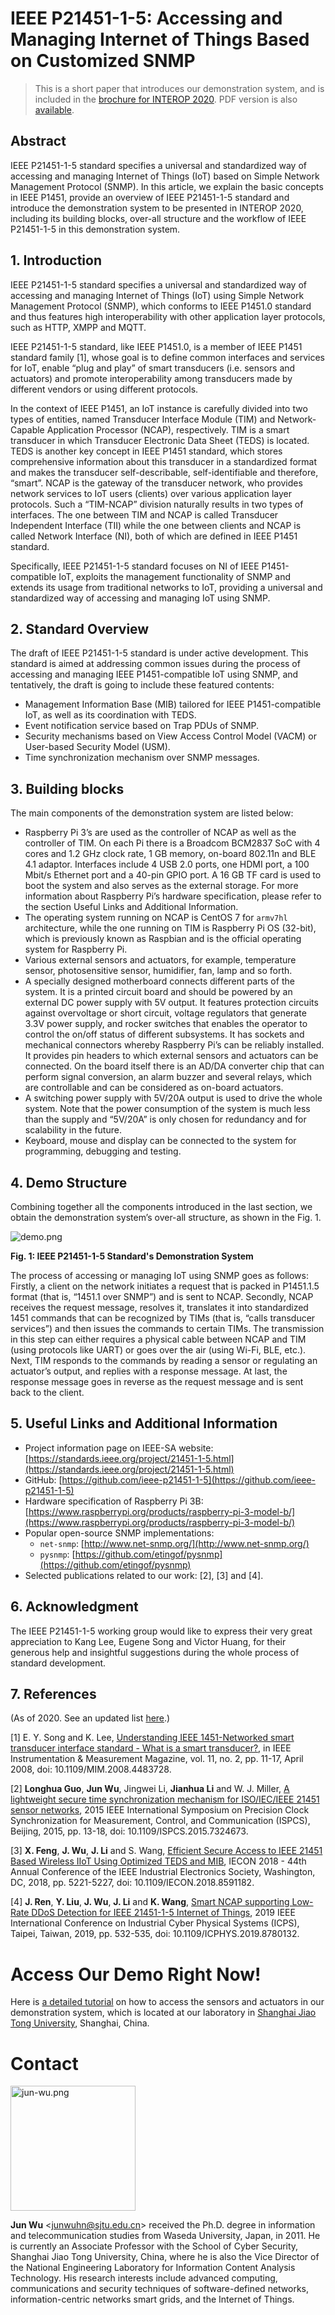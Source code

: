 # IEEE P21451-1-5: Accessing and Managing Internet of Things Based on Customized SNMP

> This is a short paper that introduces our demonstration system, and is included in the [brochure for INTEROP 2020](http://www.ieeeiciea.org/iecon2020/proceeding/docs/INTEROP2020.pdf). PDF version is also [available](/file/interop2020_shortpaper.pdf).

## Abstract

IEEE P21451-1-5 standard specifies a universal and standardized way of accessing and managing Internet of Things (IoT) based on Simple Network Management Protocol (SNMP). In this article, we explain the basic concepts in IEEE P1451, provide an overview of IEEE P21451-1-5 standard and introduce the demonstration system to be presented in INTEROP 2020, including its building blocks, over-all structure and the workflow of IEEE P21451-1-5 in this demonstration system.

## 1. Introduction

IEEE P21451-1-5 standard specifies a universal and standardized way of accessing and managing Internet of Things (IoT) using Simple Network Management Protocol (SNMP), which conforms to IEEE P1451.0 standard and thus features high interoperability with other application layer protocols, such as HTTP, XMPP and MQTT.

IEEE P21451-1-5 standard, like IEEE P1451.0, is a member of IEEE P1451 standard family [1], whose goal is to define common interfaces and services for IoT, enable “plug and play” of smart transducers (i.e. sensors and actuators) and promote interoperability among transducers made by different vendors or using different protocols.

In the context of IEEE P1451, an IoT instance is carefully divided into two types of entities, named Transducer Interface Module (TIM) and Network-Capable Application Processor (NCAP), respectively. TIM is a smart transducer in which Transducer Electronic Data Sheet (TEDS) is located. TEDS is another key concept in IEEE P1451 standard, which stores comprehensive information about this transducer in a standardized format and makes the transducer self-describable, self-identifiable and therefore, “smart”. NCAP is the gateway of the transducer network, who provides network services to IoT users (clients) over various application layer protocols. Such a “TIM-NCAP” division  naturally results in two types of interfaces. The one between TIM and NCAP is called Transducer Independent Interface (TII) while the one between clients and NCAP is called Network Interface (NI), both of which are defined in IEEE P1451 standard.

Specifically, IEEE P21451-1-5 standard focuses on NI of IEEE P1451-compatible IoT, exploits the management functionality of SNMP and extends its usage from traditional networks to IoT, providing a universal and standardized way of accessing and managing IoT using SNMP.

## 2. Standard Overview

The draft of IEEE P21451-1-5 standard is under active development. This standard is aimed at addressing common issues during the process of accessing and managing IEEE P1451-compatible IoT using SNMP, and tentatively, the draft is going to include these featured contents:

-	Management Information Base (MIB) tailored for IEEE P1451-compatible IoT, as well as its coordination with TEDS.
-	Event notification service based on Trap PDUs of SNMP.
-	Security mechanisms based on View Access Control Model (VACM) or User-based Security Model (USM).
-	Time synchronization mechanism over SNMP messages.

## 3. Building blocks

The main components of the demonstration system are listed below:

-	Raspberry Pi 3’s are used as the controller of NCAP as well as the controller of TIM. On each Pi there is a Broadcom BCM2837 SoC with 4 cores and 1.2 GHz clock rate, 1 GB memory, on-board 802.11n and BLE 4.1 adaptor. Interfaces include 4 USB 2.0 ports, one HDMI port, a 100 Mbit/s Ethernet port and a 40-pin GPIO port. A 16 GB TF card is used to boot the system and also serves as the external storage. For more information about Raspberry Pi’s hardware specification, please refer to the section Useful Links and Additional Information.
-	The operating system running on NCAP is CentOS 7 for `armv7hl` architecture, while the one running on TIM is Raspberry Pi OS (32-bit), which is previously known as Raspbian and is the official operating system for Raspberry Pi.
-	Various external sensors and actuators, for example, temperature sensor, photosensitive sensor, humidifier, fan, lamp and so forth.
-	A specially designed motherboard connects different parts of the system. It is a printed circuit board and should be powered by an external DC power supply with 5V output. It features protection circuits against overvoltage or short circuit, voltage regulators that generate 3.3V power supply, and rocker switches that enables the operator to control the on/off status of different subsystems. It has sockets and mechanical connectors whereby Raspberry Pi’s can be reliably installed. It provides pin headers to which external sensors and actuators can be connected. On the board itself there is an AD/DA converter chip that can perform signal conversion, an alarm buzzer and several relays, which are controllable and can be considered as on-board actuators.
-	A switching power supply with 5V/20A output is used to drive the whole system. Note that the power consumption of the system is much less than the supply and “5V/20A” is only chosen for redundancy and for scalability in the future.
-	Keyboard, mouse and display can be connected to the system for programming, debugging and testing.

## 4. Demo Structure

Combining together all the components introduced in the last section, we obtain the demonstration system’s over-all structure, as shown in the Fig. 1.

![demo.png](/image/demo.png)

**Fig. 1: IEEE P21451-1-5 Standard's Demonstration System**

The process of accessing or managing IoT using SNMP goes as follows: Firstly, a client on the network initiates a request that is packed in P1451.1.5 format (that is, “1451.1 over SNMP”) and is sent to NCAP. Secondly, NCAP receives the request message, resolves it, translates it into standardized 1451 commands that can be recognized by TIMs (that is, “calls transducer services”) and then issues the commands to certain TIMs. The transmission in this step can either requires a physical cable between NCAP and TIM (using protocols like UART) or goes over the air (using Wi-Fi, BLE, etc.). Next, TIM responds to the commands by reading a sensor or regulating an actuator’s output, and replies with a response message. At last, the response message goes in reverse as the request message and is sent back to the client.

## 5. Useful Links and Additional Information

- Project information page on IEEE-SA website: [https://standards.ieee.org/project/21451-1-5.html](https://standards.ieee.org/project/21451-1-5.html)
- GitHub: [https://github.com/ieee-p21451-1-5](https://github.com/ieee-p21451-1-5)
- Hardware specification of Raspberry Pi 3B: [https://www.raspberrypi.org/products/raspberry-pi-3-model-b/](https://www.raspberrypi.org/products/raspberry-pi-3-model-b/)
- Popular open-source SNMP implementations:
    - `net-snmp`: [http://www.net-snmp.org/](http://www.net-snmp.org/)
    - `pysnmp`: [https://github.com/etingof/pysnmp](https://github.com/etingof/pysnmp)
- Selected publications related to our work: [2], [3] and [4].

## 6. Acknowledgment

The IEEE P21451-1-5 working group would like to express their very great appreciation to Kang Lee, Eugene Song and Victor Huang, for their generous help and insightful suggestions during the whole process of standard development.

## 7. References

(As of 2020. See an updated list [here](/#publications).)

[1] E. Y. Song and K. Lee, [Understanding IEEE 1451-Networked smart transducer interface standard - What is a smart transducer?](https://doi.org/10.1109/MIM.2008.4483728), in IEEE Instrumentation & Measurement Magazine, vol. 11, no. 2, pp. 11-17, April 2008, doi: 10.1109/MIM.2008.4483728.

[2] **Longhua Guo**, **Jun Wu**, Jingwei Li, **Jianhua Li** and W. J. Miller, [A lightweight secure time synchronization mechanism for ISO/IEC/IEEE 21451 sensor networks](https://doi.org/10.1109/ISPCS.2015.7324673), 2015 IEEE International Symposium on Precision Clock Synchronization for Measurement, Control, and Communication (ISPCS), Beijing, 2015, pp. 13-18, doi: 10.1109/ISPCS.2015.7324673.

[3] **X. Feng**, **J. Wu**, **J. Li** and S. Wang, [Efficient Secure Access to IEEE 21451 Based Wireless IIoT Using Optimized TEDS and MIB](https://doi.org/10.1109/IECON.2018.8591182), IECON 2018 - 44th Annual Conference of the IEEE Industrial Electronics Society, Washington, DC, 2018, pp. 5221-5227, doi: 10.1109/IECON.2018.8591182.

[4] **J. Ren**, **Y. Liu**, **J. Wu**, **J. Li** and **K. Wang**, [Smart NCAP supporting Low-Rate DDoS Detection for IEEE 21451-1-5 Internet of Things](https://doi.org/10.1109/ICPHYS.2019.8780132), 2019 IEEE International Conference on Industrial Cyber Physical Systems (ICPS), Taipei, Taiwan, 2019, pp. 532-535, doi: 10.1109/ICPHYS.2019.8780132.

# Access Our Demo Right Now!

Here is [a detailed tutorial](tutorial) on how to access the sensors and actuators in our demonstration system, which is located at our laboratory in [Shanghai Jiao Tong University](http://en.sjtu.edu.cn/), Shanghai, China.

# Contact

<img src="/image/jun-wu.png" alt="jun-wu.png" width="200">

**Jun Wu** <[junwuhn@sjtu.edu.cn](mailto:junwuhn@sjtu.edu.cn)> received the Ph.D. degree in information and telecommunication studies from Waseda University, Japan, in 2011. He is currently an Associate Professor with the School of Cyber Security, Shanghai Jiao Tong University, China, where he is also the Vice Director of the National Engineering Laboratory for Information Content Analysis Technology. His research interests include advanced computing, communications and security techniques of software-defined networks, information-centric networks smart grids, and the Internet of Things.
